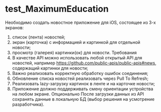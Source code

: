 # test_MaximumEducation
  Необходимо создать новостное приложение для iOS, состоящее из 3-х
экранов:
1. список (лента) новостей;
2. экран (карточка) с информацией и картинкой для отдельной новости;
3. просмотр (галерея) картинки(ок) для новости.
  Требования
1. В качестве API можно использовать любой открытый API для
новостей, например https://github.com/public-apis/public-apis#news,
содержащий картинки для новости;
2. Важно реализовать корректную обработку ошибок соединения;
3. Обновление списка новостей реализовать через Pull To Refresh;
4. Реализовать lazy-загрузку картинок в ленте и на карточке новости;
5. Приложение должно поддерживать смену ориентации устройства на
любом экране.
  Опционально
После загрузки данных из API сохранять данные в локальную БД (выбор
решения на усмотрение разработчика).
